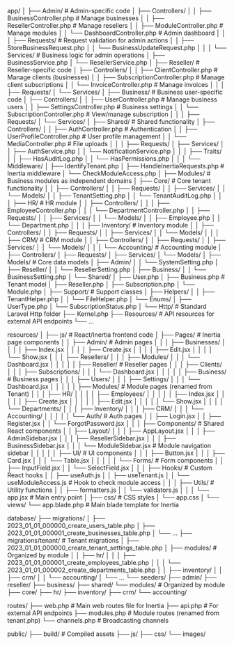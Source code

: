 app/
│
├── Admin/ # Admin-specific code
│ ├── Controllers/
│ │ ├── BusinessController.php # Manage businesses
│ │ ├── ResellerController.php # Manage resellers
│ │ ├── ModuleController.php # Manage modules
│ │ └── DashboardController.php # Admin dashboard
│ │
│ ├── Requests/ # Request validation for admin actions
│ │ ├── StoreBusinessRequest.php
│ │ └── BusinessUpdateRequest.php
│ │
│ └── Services/ # Business logic for admin operations
│ ├── BusinessService.php
│ └── ResellerService.php
│
├── Reseller/ # Reseller-specific code
│ ├── Controllers/
│ │ ├── ClientController.php # Manage clients (businesses)
│ │ ├── SubscriptionController.php # Manage client subscriptions
│ │ └── InvoiceController.php # Manage invoices
│ │
│ ├── Requests/
│ └── Services/
│
├── Business/ # Business user-specific code
│ ├── Controllers/
│ │ ├── UserController.php # Manage business users
│ │ ├── SettingsController.php # Business settings
│ │ └── SubscriptionController.php # View/manage subscription
│ │
│ ├── Requests/
│ └── Services/
│
├── Shared/ # Shared functionality
│ ├── Controllers/
│ │ ├── AuthController.php # Authentication
│ │ ├── UserProfileController.php # User profile management
│ │ └── MediaController.php # File uploads
│ │
│ ├── Requests/
│ ├── Services/
│ │ ├── AuthService.php
│ │ └── NotificationService.php
│ │
│ ├── Traits/
│ │ ├── HasAuditLog.php
│ │ └── HasPermissions.php
│ │
│ └── Middleware/
│ ├── IdentifyTenant.php
│ ├── HandleInertiaRequests.php # Inertia middleware
│ └── CheckModuleAccess.php
│
├── Modules/ # Business modules as independent domains
│ ├── Core/ # Core tenant functionality
│ │ ├── Controllers/
│ │ ├── Requests/
│ │ ├── Services/
│ │ └── Models/
│ │ ├── TenantSetting.php
│ │ └── TenantAuditLog.php
│ │
│ ├── HR/ # HR module
│ │ ├── Controllers/
│ │ │ ├── EmployeeController.php
│ │ │ └── DepartmentController.php
│ │ ├── Requests/
│ │ ├── Services/
│ │ └── Models/
│ │ ├── Employee.php
│ │ └── Department.php
│ │
│ ├── Inventory/ # Inventory module
│ │ ├── Controllers/
│ │ ├── Requests/
│ │ ├── Services/
│ │ └── Models/
│ │
│ ├── CRM/ # CRM module
│ │ ├── Controllers/
│ │ ├── Requests/
│ │ ├── Services/
│ │ └── Models/
│ │
│ └── Accounting/ # Accounting module
│ ├── Controllers/
│ ├── Requests/
│ ├── Services/
│ └── Models/
│
├── Models/ # Core data models
│ ├── Admin/
│ │ └── SystemSetting.php
│ ├── Reseller/
│ │ └── ResellerSetting.php
│ ├── Business/
│ │ └── BusinessSetting.php
│ └── Shared/
│ ├── User.php
│ ├── Business.php # Tenant model
│ ├── Reseller.php
│ ├── Subscription.php
│ └── Module.php
│
├── Support/ # Support classes
│ ├── Helpers/
│ │ ├── TenantHelper.php
│ │ └── FileHelper.php
│ └── Enums/
│ ├── UserType.php
│ └── SubscriptionStatus.php
│
└── Http/ # Standard Laravel Http folder
├── Kernel.php
├── Resources/ # API resources for external API endpoints
└── ...

resources/
│
├── js/ # React/Inertia frontend code
│ ├── Pages/ # Inertia page components
│ │ ├── Admin/ # Admin pages
│ │ │ ├── Businesses/
│ │ │ │ ├── Index.jsx
│ │ │ │ ├── Create.jsx
│ │ │ │ ├── Edit.jsx
│ │ │ │ └── Show.jsx
│ │ │ ├── Resellers/
│ │ │ ├── Modules/
│ │ │ └── Dashboard.jsx
│ │ │
│ │ ├── Reseller/ # Reseller pages
│ │ │ ├── Clients/
│ │ │ ├── Subscriptions/
│ │ │ └── Dashboard.jsx
│ │ │
│ │ ├── Business/ # Business pages
│ │ │ ├── Users/
│ │ │ ├── Settings/
│ │ │ └── Dashboard.jsx
│ │ │
│ │ ├── Modules/ # Module pages (renamed from Tenant)
│ │ │ ├── HR/
│ │ │ │ ├── Employees/
│ │ │ │ │ ├── Index.jsx
│ │ │ │ │ ├── Create.jsx
│ │ │ │ │ ├── Edit.jsx
│ │ │ │ │ └── Show.jsx
│ │ │ │ └── Departments/
│ │ │ ├── Inventory/
│ │ │ ├── CRM/
│ │ │ └── Accounting/
│ │ │
│ │ └── Auth/ # Auth pages
│ │ ├── Login.jsx
│ │ ├── Register.jsx
│ │ └── ForgotPassword.jsx
│ │
│ ├── Components/ # Shared React components
│ │ ├── Layout/
│ │ │ ├── AppLayout.jsx
│ │ │ ├── AdminSidebar.jsx
│ │ │ ├── ResellerSidebar.jsx
│ │ │ ├── BusinessSidebar.jsx
│ │ │ └── ModuleSidebar.jsx # Module navigation sidebar
│ │ │
│ │ ├── UI/ # UI components
│ │ │ ├── Button.jsx
│ │ │ ├── Card.jsx
│ │ │ └── Table.jsx
│ │ │
│ │ └── Forms/ # Form components
│ │ ├── InputField.jsx
│ │ └── SelectField.jsx
│ │
│ ├── Hooks/ # Custom React hooks
│ │ ├── useAuth.js
│ │ ├── useTenant.js
│ │ └── useModuleAccess.js # Hook to check module access
│ │
│ ├── Utils/ # Utility functions
│ │ ├── formatters.js
│ │ └── validators.js
│ │
│ └── app.jsx # Main entry point
│
├── css/ # CSS styles
│ └── app.css
│
└── views/
└── app.blade.php # Main blade template for Inertia

database/
├── migrations/
│ ├── 2023_01_01_000000_create_users_table.php
│ ├── 2023_01_01_000001_create_businesses_table.php
│ └── ...
├── migrations/tenant/ # Tenant migrations
│ ├── 2023_01_01_000000_create_tenant_settings_table.php
│ ├── modules/ # Organized by module
│ │ ├── hr/
│ │ │ ├── 2023_01_01_000001_create_employees_table.php
│ │ │ └── 2023_01_01_000002_create_departments_table.php
│ │ ├── inventory/
│ │ ├── crm/
│ │ └── accounting/
│ └── ...
└── seeders/
├── admin/
├── reseller/
├── business/
├── shared/
└── modules/ # Organized by module
├── core/
├── hr/
├── inventory/
├── crm/
└── accounting/

routes/
├── web.php # Main web routes file for Inertia
├── api.php # For external API endpoints
├── modules.php # Module routes (renamed from tenant.php)
└── channels.php # Broadcasting channels

public/
├── build/ # Compiled assets
├── js/
├── css/
└── images/

